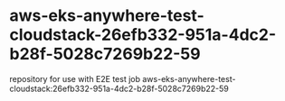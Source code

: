 # aws-eks-anywhere-test-cloudstack-26efb332-951a-4dc2-b28f-5028c7269b22-59
repository for use with E2E test job aws-eks-anywhere-test-cloudstack:26efb332-951a-4dc2-b28f-5028c7269b22-59
